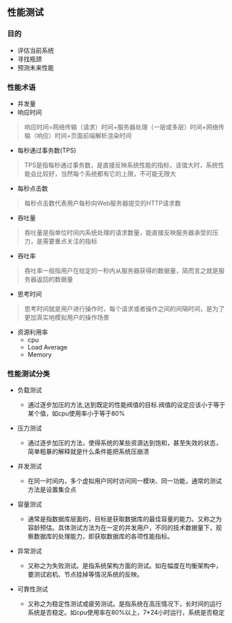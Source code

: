 ## 性能测试

### 目的
- 评估当前系统
- 寻找瓶颈
- 预测未来性能

### 性能术语
- 并发量
- 响应时间
>响应时间=网络传输（请求）时间+服务器处理（一层或多层）时间+网络传输（响应）时间+页面前端解析渲染时间
- 每秒通过事务数(TPS)
> TPS是指每秒通过事务数，是直接反映系统性能的指标，该值大时，系统性能会比较好，当然每个系统都有它的上限，不可能无限大
- 每秒点击数
>每秒点击数代表用户每秒向Web服务器提交的HTTP请求数
- 吞吐量
>吞吐量是指单位时间内系统处理的请求数量，能直接反映服务器承受的压力，是需要重点关注的指标
- 吞吐率
> 吞吐率一般指用户在给定的一秒内从服务器获得的数据量，简而言之就是服务器返回的数据量
- 思考时间
>思考时间就是用户进行操作时，每个请求或者操作之间的间隔时间，是为了更加真实地模拟用户的操作场景
- 资源利用率
    - cpu
    - Load Average
    - Memory
### 性能测试分类

- 负载测试
    - 通过逐步加压的方法,达到既定的性能阀值的目标.阀值的设定应该小于等于某个值，如cpu使用率小于等于80%

- 压力测试    
    - 通过逐步加压的方法，使得系统的某些资源达到饱和，甚至失效的状态，简单粗暴的解释就是什么条件能把系统压崩溃

- 并发测试
    - 在同一时间内，多个虚拟用户同时访问同一模块、同一功能，通常的测试方法是设置集合点

- 容量测试
    - 通常是指数据库层面的，目标是获取数据库的最佳容量的能力。又称之为容龄预估。具体测试方法为在一定的并发用户，不同的技术数据量下，观察数据库的处理能力，即获取数据库的各项性能指标。

- 异常测试
    - 又称之为失败测试。是指系统架构方面的测试。如在幅度在均衡架构中，要测试宕机、节点挂掉等情况系统的反映。

- 可靠性测试
    - 又称之为稳定性测试或疲劳测试。是指系统在高压情况下，长时间的运行系统是否稳定。如cpu使用率在80%以上，7*24小时运行，系统是否稳定